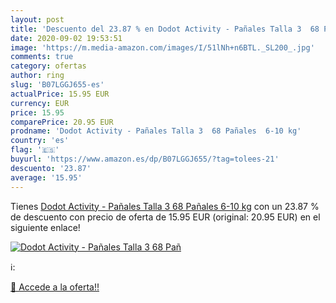 ```yaml
---
layout: post
title: 'Descuento del 23.87 % en Dodot Activity - Pañales Talla 3  68 Pañ'
date: 2020-09-02 19:53:51
image: 'https://m.media-amazon.com/images/I/51lNh+n6BTL._SL200_.jpg'
comments: true
category: ofertas
author: ring
slug: 'B07LGGJ655-es'
actualPrice: 15.95 EUR
currency: EUR
price: 15.95
comparePrice: 20.95 EUR
prodname: 'Dodot Activity - Pañales Talla 3  68 Pañales  6-10 kg'
country: 'es'
flag: '🇪🇸'
buyurl: 'https://www.amazon.es/dp/B07LGGJ655/?tag=tolees-21'
descuento: '23.87'
average: '15.95'
---
```


Tienes [Dodot Activity - Pañales Talla 3  68 Pañales  6-10 kg](https://www.amazon.es/dp/B07LGGJ655/?tag=tolees-21) con un 23.87 % de descuento con precio de oferta de 15.95 EUR (original: 20.95 EUR) en el siguiente enlace!

[![Dodot Activity - Pañales Talla 3  68 Pañ](https://m.media-amazon.com/images/I/51lNh+n6BTL._SL200_.jpg)](https://www.amazon.es/dp/B07LGGJ655/?tag=tolees-21)

ℹ️:


[🛒 Accede a la oferta!!](https://www.amazon.es/dp/B07LGGJ655/?tag=tolees-21)
